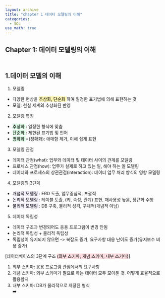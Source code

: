 ```yaml
---
layout: archive
title: "chapter 1 데이터 모델링의 이해"
categories:
  - SQL
use_math: true
---
```


## Chapter 1: 데이터 모델링의 이해  

<br>1.데이터 모델의 이해
----------------------
1. 모델링
- 다양한 현상을 <mark style='background-color: #fff5b1'> 추상화, 단순화 </mark>하여 일정한 표기법에 의해 표현하는 것
- 모델: 현실 세계의 추상화된 반영

2. 모델링 특징
- <mark style='background-color: #dcffe4'> 추상화 </mark>: 일정한 형식에 맞춤
- <mark style='background-color: #dcffe4'> 단순화 </mark>: 제한된 표기법 및 언어
- <mark style='background-color: #dcffe4'> 명확화 </mark>=(정확화): 애매함 제거, 이해 쉽게 표현

3. 모델링 관점
- 데이터 관점(what): 업무와 데이터 및 데이터 사이의 관계를 모델링
- 프로세스 관점(how): 업무가 실제로 하고 있는 일, 해야 하는 일 모델링
- 데이터와 프로세스의 상관관점(interaction): 데이터 업무 처리 방식의 영향 모델링

4. 모델링의 3단계
- <mark style='background-color: #f5f0ff'> 개념적 모델링 </mark>: ERD 도출, 업무중심적, 포괄적
- <mark style='background-color: #f5f0ff'> 논리적 모델링 </mark>: 테이블 도출, (키, 속성, 관계) 표현, 재사용성 높음, 정규화 수행
- <mark style='background-color: #f5f0ff'> 물리적 모델링 </mark>: DB 구축, 물리적 성격, 구체적(개념적 아님)

5. 데이터 독립성
- 데이터 구조과 변경되어도 응용 프로그램이 변경 안됨
- 논리적 독립성 + 물리적 독립성
- 독립성이 유지되지 않으면 -> 복잡도 증가, 요구사항 대응 난이도 증가(유지보수 비용 증가)

[데이터베이스의 3단계 구조 <mark style='background-color: #ffdce0'>(외부 스키마, 개념 스키마, 내부 스키마)</mark>]
1. 외부 스키마: 응용 프로그램 관점에서의 요구사항
2. 개념 스키마: 외부 스키마가 필요로 하는 데이터 모두 모아둔 것. 어떻게 효율적으로 활용할지 
3. 내부 스키마: DB가 물리적으로 저장된 형식
<br>:arrow_right: 
